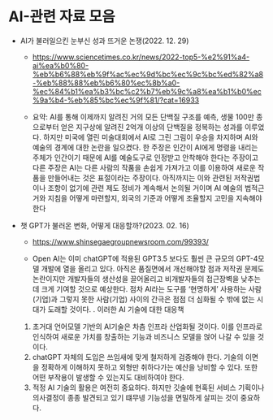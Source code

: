 # AI-관련 자료 모음


- AI가 불러일으킨 눈부신 성과 뜨거운 논쟁(2022. 12. 29)
  - https://www.sciencetimes.co.kr/news/2022-top5-%e2%91%a4-ai%ea%b0%80-%eb%b6%88%eb%9f%ac%ec%9d%bc%ec%9c%bc%ed%82%a8-%eb%88%88%eb%b6%80%ec%8b%a0-%ec%84%b1%ea%b3%bc%c2%b7%eb%9c%a8%ea%b1%b0%ec%9a%b4-%eb%85%bc%ec%9f%81/?cat=16933   
  
  - 요약: AI를 통해 이제까지 알려진 거의 모든 단백질 구조를 예측, 생물 100만 종으로부터 얻은 지구상에 알려진 2억개 이상의 단백질을 정복하는 성과를 이루었다. 하지만 미국에 열린 미술대회에서 AI로 그린 그림이 우승을 차지하며 AI와 예술의 경계에 대한 논란을 일으켰다. 한 주장은 인간이 AI에게 명령을 내리는 주체가 인간이기 때문에 AI를 예술도구로 인정받고 안착해야 한다는 주장이고 다른 주장은 AI는 다른 사람의 작품을 손쉽게 가져가고 이를 이용하여 새로운 작품을 만들어내는 것은 표절이라는 주장이다. 아직까지는 이와 관련된 저작권법이나 조항이 없기에 관련 제도 정비가 계속해서 논의될 거이며 AI 예술의 법적근거와 지침을 어떻게 마련할지, 외국의 기준과 어떻게 조율할지 고민을 지속해야 한다

- 챗 GPT가 불러온 변화, 어떻게 대응할까?(2023. 02. 16)
  - https://www.shinsegaegroupnewsroom.com/99393/
  
   - Open AI는 이미 chatGPT에 적용된 GPT3.5 보다도 훨씬 큰 규모의 GPT-4모델 개발에 열을 올리고 있다. 아직은 품질면에서 개선해야할 점과 저작권 문제도 논란이지만 개발자들의 생산성을 끌어올리고 비개발자들의 접근장벽을 낮추는데 크게 기여할 것으로 예상한다. 점차 AI라는 도구를 ‘현명하게’ 사용하는 사람(기업)과 그렇지 못한 사람(기업) 사이의 간극은 점점 더 심화될 수 밖에 없는 시대가 도래할 것이다. .
   이러한 AI 기술에 대한 대응책 
   1. 초거대 언어모델 기반의 AI기술은 차츰 인프라 산업화될 것이다. 이를 인프라로 인식하여 새로운 가치를 창출하는 기능과 비즈니스 모델을 얹어 나갈 수 있을 것이다. 
   2. chatGPT 자체의 도입은 쓰임새에 맞게 철저하게 검증해야 한다. 기술의 이면을 정확하게 이해하지 못하고 외형만 취하다가는 예산을 낭비할 수 있다. 또한 어떤 부작용이 발생할 수 있는지도 대비하여야 한다. 
   3. 적정 AI 기술의 활용은 여전히 중요하다. 하지만 깃술에 현혹된 서비스 기획이나 의사결정이 종종 발견되고 있기 떄무넹 기능성을 면밀하게 살피는 것이 중요하다. 

